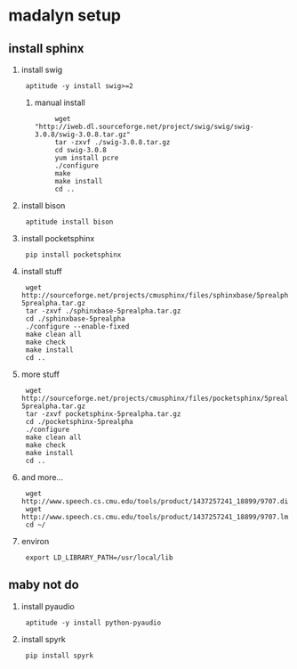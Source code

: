 # madalyn setup

## install sphinx

1. install swig

        aptitude -y install swig>=2

    1. manual install

                wget "http://iweb.dl.sourceforge.net/project/swig/swig/swig-3.0.8/swig-3.0.8.tar.gz"
                tar -zxvf ./swig-3.0.8.tar.gz
                cd swig-3.0.8
                yum install pcre
                ./configure
                make
                make install
                cd ..

1. install bison

        aptitude install bison

1. install pocketsphinx

        pip install pocketsphinx

1. install stuff

        wget http://sourceforge.net/projects/cmusphinx/files/sphinxbase/5prealpha/sphinxbase-5prealpha.tar.gz
        tar -zxvf ./sphinxbase-5prealpha.tar.gz
        cd ./sphinxbase-5prealpha
        ./configure --enable-fixed
        make clean all
        make check
        make install
        cd ..

1. more stuff

        wget http://sourceforge.net/projects/cmusphinx/files/pocketsphinx/5prealpha/pocketsphinx-5prealpha.tar.gz
        tar -zxvf pocketsphinx-5prealpha.tar.gz
        cd ./pocketsphinx-5prealpha
        ./configure
        make clean all
        make check
        make install
        cd ..

1. and more...

        wget http://www.speech.cs.cmu.edu/tools/product/1437257241_18899/9707.dic
        wget http://www.speech.cs.cmu.edu/tools/product/1437257241_18899/9707.lm
        cd ~/

1. environ

        export LD_LIBRARY_PATH=/usr/local/lib








## maby not do

1. install pyaudio

        aptitude -y install python-pyaudio

1. install spyrk

        pip install spyrk
